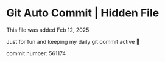 # Git Auto Commit | Hidden File

This file was added Feb 12, 2025

Just for fun and keeping my daily git commit active 🤪

commit number: 561174
